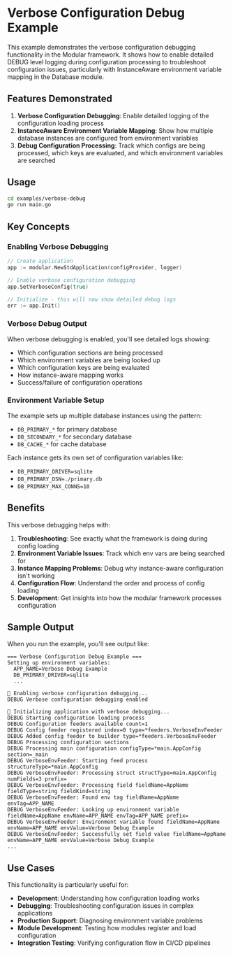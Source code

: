 # Verbose Configuration Debug Example

This example demonstrates the verbose configuration debugging functionality in the Modular framework. It shows how to enable detailed DEBUG level logging during configuration processing to troubleshoot configuration issues, particularly with InstanceAware environment variable mapping in the Database module.

## Features Demonstrated

1. **Verbose Configuration Debugging**: Enable detailed logging of the configuration loading process
2. **InstanceAware Environment Variable Mapping**: Show how multiple database instances are configured from environment variables
3. **Debug Configuration Processing**: Track which configs are being processed, which keys are evaluated, and which environment variables are searched

## Usage

```bash
cd examples/verbose-debug
go run main.go
```

## Key Concepts

### Enabling Verbose Debugging

```go
// Create application
app := modular.NewStdApplication(configProvider, logger)

// Enable verbose configuration debugging
app.SetVerboseConfig(true)

// Initialize - this will now show detailed debug logs
err := app.Init()
```

### Verbose Debug Output

When verbose debugging is enabled, you'll see detailed logs showing:

- Which configuration sections are being processed
- Which environment variables are being looked up
- Which configuration keys are being evaluated
- How instance-aware mapping works
- Success/failure of configuration operations

### Environment Variable Setup

The example sets up multiple database instances using the pattern:
- `DB_PRIMARY_*` for primary database
- `DB_SECONDARY_*` for secondary database  
- `DB_CACHE_*` for cache database

Each instance gets its own set of configuration variables like:
- `DB_PRIMARY_DRIVER=sqlite`
- `DB_PRIMARY_DSN=./primary.db`
- `DB_PRIMARY_MAX_CONNS=10`

## Benefits

This verbose debugging helps with:

1. **Troubleshooting**: See exactly what the framework is doing during config loading
2. **Environment Variable Issues**: Track which env vars are being searched for
3. **Instance Mapping Problems**: Debug why instance-aware configuration isn't working
4. **Configuration Flow**: Understand the order and process of config loading
5. **Development**: Get insights into how the modular framework processes configuration

## Sample Output

When you run the example, you'll see output like:

```
=== Verbose Configuration Debug Example ===
Setting up environment variables:
  APP_NAME=Verbose Debug Example
  DB_PRIMARY_DRIVER=sqlite
  ...

🔧 Enabling verbose configuration debugging...
DEBUG Verbose configuration debugging enabled

🚀 Initializing application with verbose debugging...
DEBUG Starting configuration loading process
DEBUG Configuration feeders available count=1
DEBUG Config feeder registered index=0 type=*feeders.VerboseEnvFeeder
DEBUG Added config feeder to builder type=*feeders.VerboseEnvFeeder
DEBUG Processing configuration sections
DEBUG Processing main configuration configType=*main.AppConfig section=_main
DEBUG VerboseEnvFeeder: Starting feed process structureType=*main.AppConfig
DEBUG VerboseEnvFeeder: Processing struct structType=main.AppConfig numFields=3 prefix=
DEBUG VerboseEnvFeeder: Processing field fieldName=AppName fieldType=string fieldKind=string
DEBUG VerboseEnvFeeder: Found env tag fieldName=AppName envTag=APP_NAME
DEBUG VerboseEnvFeeder: Looking up environment variable fieldName=AppName envName=APP_NAME envTag=APP_NAME prefix=
DEBUG VerboseEnvFeeder: Environment variable found fieldName=AppName envName=APP_NAME envValue=Verbose Debug Example
DEBUG VerboseEnvFeeder: Successfully set field value fieldName=AppName envName=APP_NAME envValue=Verbose Debug Example
...
```

## Use Cases

This functionality is particularly useful for:

- **Development**: Understanding how configuration loading works
- **Debugging**: Troubleshooting configuration issues in complex applications
- **Production Support**: Diagnosing environment variable problems
- **Module Development**: Testing how modules register and load configuration
- **Integration Testing**: Verifying configuration flow in CI/CD pipelines